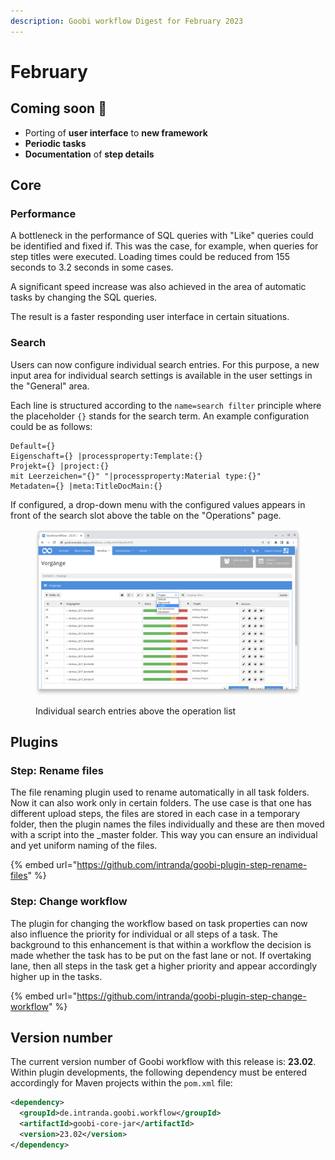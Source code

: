 ```yaml
---
description: Goobi workflow Digest for February 2023
---
```


# February

## Coming soon :rocket:

* Porting of **user interface** to **new framework**&#x20;
* **Periodic tasks**&#x20;
* **Documentation** of **step details**

## Core

### Performance&#x20;

A bottleneck in the performance of SQL queries with "Like" queries could be identified and fixed if. This was the case, for example, when queries for step titles were executed. Loading times could be reduced from 155 seconds to 3.2 seconds in some cases.&#x20;

A significant speed increase was also achieved in the area of automatic tasks by changing the SQL queries.&#x20;

The result is a faster responding user interface in certain situations.&#x20;

### Search&#x20;

Users can now configure individual search entries. For this purpose, a new input area for individual search settings is available in the user settings in the "General" area.&#x20;

Each line is structured according to the `name=search filter` principle where the placeholder `{}` stands for the search term. An example configuration could be as follows:

```
Default={}
Eigenschaft={} |processproperty:Template:{}
Projekt={} |project:{}
mit Leerzeichen="{}" "|processproperty:Material type:{}" 
Metadaten={} |meta:TitleDocMain:{}
```

If configured, a drop-down menu with the configured values appears in front of the search slot above the table on the "Operations" page.

<figure><img src="../.gitbook/assets/23.02_DE_custom-search.png" alt=""><figcaption><p>Individual search entries above the operation list</p></figcaption></figure>

## Plugins

### Step: Rename files

The file renaming plugin used to rename automatically in all task folders. Now it can also work only in certain folders. The use case is that one has different upload steps, the files are stored in each case in a temporary folder, then the plugin names the files individually and these are then moved with a script into the \_master folder. This way you can ensure an individual and yet uniform naming of the files.

{% embed url="https://github.com/intranda/goobi-plugin-step-rename-files" %}

### Step: Change workflow

The plugin for changing the workflow based on task properties can now also influence the priority for individual or all steps of a task. The background to this enhancement is that within a workflow the decision is made whether the task has to be put on the fast lane or not. If overtaking lane, then all steps in the task get a higher priority and appear accordingly higher up in the tasks.

{% embed url="https://github.com/intranda/goobi-plugin-step-change-workflow" %}

## Version number

The current version number of Goobi workflow with this release is: **23.02**. Within plugin developments, the following dependency must be entered accordingly for Maven projects within the `pom.xml` file:

```xml
<dependency>
  <groupId>de.intranda.goobi.workflow</groupId>
  <artifactId>goobi-core-jar</artifactId>
  <version>23.02</version>
</dependency>
```
